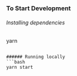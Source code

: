 ### To Start Development

###### Installing dependencies

yarn
```

###### Running locally
```bash
yarn start
```
